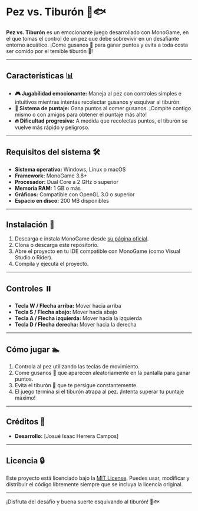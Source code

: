 # Pez vs. Tiburón 🌊🐟

**Pez vs. Tiburón** es un emocionante juego desarrollado con MonoGame, en el que tomas el control de un pez que debe sobrevivir en un desafiante entorno acuático. ¡Come gusanos 🐛 para ganar puntos y evita a toda costa ser comido por el temible tiburón 🦈!

---

## Características 📊

- **🎮 Jugabilidad emocionante:** Maneja al pez con controles simples e intuitivos mientras intentas recolectar gusanos y esquivar al tiburón.
- **🎯 Sistema de puntaje:** Gana puntos al comer gusanos. ¡Compite contigo mismo o con amigos para obtener el puntaje más alto!
- **🔥 Dificultad progresiva:** A medida que recolectas puntos, el tiburón se vuelve más rápido y peligroso.

---

## Requisitos del sistema 🛠️

- **Sistema operativo:** Windows, Linux o macOS
- **Framework:** MonoGame 3.8+
- **Procesador:** Dual Core a 2 GHz o superior
- **Memoria RAM:** 1 GB o más
- **Gráficos:** Compatible con OpenGL 3.0 o superior
- **Espacio en disco:** 200 MB disponibles

---

## Instalación 🔧

1. Descarga e instala MonoGame desde [su página oficial](https://www.monogame.net/).
2. Clona o descarga este repositorio.
3. Abre el proyecto en tu IDE compatible con MonoGame (como Visual Studio o Rider).
4. Compila y ejecuta el proyecto.

---

## Controles ⏸️

- **Tecla W / Flecha arriba:** Mover hacia arriba
- **Tecla S / Flecha abajo:** Mover hacia abajo
- **Tecla A / Flecha izquierda:** Mover hacia la izquierda
- **Tecla D / Flecha derecha:** Mover hacia la derecha

---

## Cómo jugar 🏊

1. Controla al pez utilizando las teclas de movimiento.
2. Come gusanos 🐛 que aparecen aleatoriamente en la pantalla para ganar puntos.
3. Evita el tiburón 🦈 que te persigue constantemente.
4. El juego termina si el tiburón atrapa al pez. ¡Intenta superar tu puntaje máximo!

---


## Créditos 🎨

- **Desarrollo:** [Josué Isaac Herrera Campos]


---

## Licencia 🔒

Este proyecto está licenciado bajo la [MIT License](https://opensource.org/licenses/MIT). Puedes usar, modificar y distribuir el código libremente siempre que se incluya la licencia original.

---

¡Disfruta del desafío y buena suerte esquivando al tiburón! 🌊🐟

